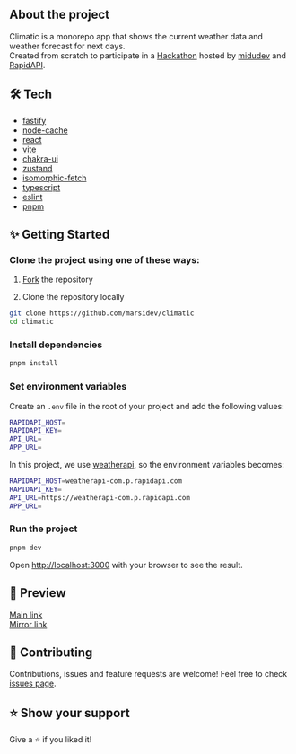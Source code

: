 ## About the project
Climatic is a monorepo app that shows the current weather data and weather forecast for next days. <br />
Created from scratch to participate in a [Hackathon](https://www.twitch.tv/videos/1488279878) hosted by [midudev](https://www.github.com/midudev) and [RapidAPI](https://rapidapi.com).

## 🛠️ Tech
- [fastify](https://github.com/fastify/fastify)
- [node-cache](https://github.com/node-cache/node-cache)
- [react](https://github.com/facebook/react)
- [vite](https://github.com/vitejs/vite)
- [chakra-ui](https://github.com/chakra-ui/chakra-ui)
- [zustand](https://github.com/pmndrs/zustand)
- [isomorphic-fetch](https://github.com/matthew-andrews/isomorphic-fetch)
- [typescript](https://github.com/microsoft/TypeScript)
- [eslint](https://github.com/eslint/eslint)
- [pnpm](https://github.com/pnpm/pnpm)

## ✨ Getting Started

### Clone the project using one of these ways:
1. [Fork](https://github.com/marsigdev/climatic/fork) the repository

2. Clone the repository locally
```bash
git clone https://github.com/marsidev/climatic
cd climatic
```

### Install dependencies
```bash
pnpm install
```

### Set environment variables
Create an `.env` file in the root of your project and add the following values:
```bash
RAPIDAPI_HOST=
RAPIDAPI_KEY=
API_URL=
APP_URL=
```

In this project, we use [weatherapi](https://rapidapi.com/weatherapi/api/weatherapi-com/), so the environment variables becomes:
```bash
RAPIDAPI_HOST=weatherapi-com.p.rapidapi.com
RAPIDAPI_KEY=
API_URL=https://weatherapi-com.p.rapidapi.com
APP_URL=
```

### Run the project
```bash
pnpm dev
```

Open [http://localhost:3000](http://localhost:3000) with your browser to see the result.

## 🚀 Preview
[Main link](https://climatic-production.up.railway.app) <br />
[Mirror link](https://climatic.onrender.com)

## 🤝 Contributing
Contributions, issues and feature requests are welcome!
Feel free to check [issues page](https://github.com/marsidev/climatic/issues).

## ⭐️ Show your support
Give a ⭐️ if you liked it!